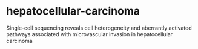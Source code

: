# hepatocellular-carcinoma
Single-cell sequencing reveals cell heterogeneity and aberrantly activated pathways associated with microvascular invasion in hepatocellular carcinoma
